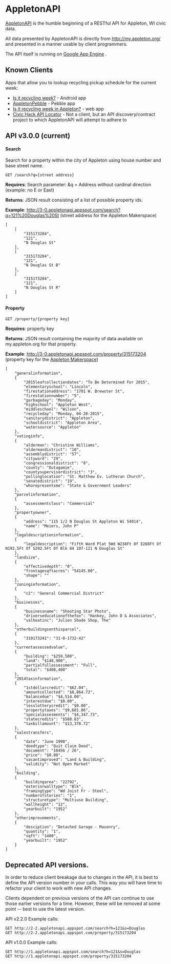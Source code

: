 AppletonAPI
===========

[AppletonAPI](http://appletonapi.appspot.com/) is the humble beginning of a RESTful API for Appleton, WI civic data.

All data presented by AppletonAPI is directly from http://my.appleton.org/ and presented in a manner usable by client programmers.

The API itself is running on [Google App Engine](https://developers.google.com/appengine/) .

## Known Clients

Apps that allow you to lookup recycling pickup schedule for the current week:

* [Is it recycling week?](https://github.com/mikeputnam/isitrecyclingweek) - Android app
* [AppletonPebble](https://github.com/zo0o0ot/AppletonPebble) - Pebble app
* [Is it recycling week in Appleton?](https://github.com/dhmncivichacks/isitrecycling) - web app
* [Civic Hack API Locator](https://github.com/mrosack/civic-hack-api-locator) - Not a client, but an API discovery/contract project to which AppletonAPI will attempt to adhere to

## API v3.0.0 (current)

#### Search

Search for a property within the city of Appleton using house number and base street name.

    GET /search?q={street address}

**Requires**: Search parameter: &q = Address without cardinal direction (example: no E or East)

**Returns**: JSON result consisting of a list of possible property ids.

**Example**: http://3-0.appletonapi.appspot.com/search?q=121%20Douglas%20St (street address for the Appleton Makerspace)

```
[
    [
        "315173204",
        "121",
        "N Douglas St"
    ],
    [
        "315173204",
        "121",
        "N Douglas St B"
    ],
    [
        "315173204",
        "121",
        "N Douglas St R"
    ]
]
```

#### Property

    GET /property/{property key}

**Requires**: property key

**Returns**: JSON result containing the majority of data available on my.appleton.org for that property.

**Example**: http://3-0.appletonapi.appspot.com/property/315173204 (property key for the [Appleton Makerspace](http://appletonmakerspace.org))

```
[
    "generalinformation",
    {
        "2015leafcollectiondates": "To Be Determined For 2015",
        "elementaryschool": "Lincoln",
        "firestationaddress": "1701 W. Brewster St",
        "firestationnumber": "5",
        "garbageday": "Monday",
        "highschool": "Appleton West",
        "middleschool": "Wilson",
        "recycleday": "Monday, 04-20-2015",
        "sanitarydistrict": "Appleton",
        "schooldistrict": "Appleton Area",
        "watersource": "Appleton"
    },
    "votinginfo",
    {
        "alderman": "Christine Williams",
        "aldermandistrict": "10",
        "assemblydistrict": "57",
        "cityward": "29",
        "congressionaldistrict": "8",
        "county": "Outagamie",
        "countysupervisordistrict": "3",
        "pollinglocation": "St. Matthew Ev. Lutheran Church",
        "senatedistrict": "19",
        "whorepresentsme": "State & Government Leaders"
    },
    "parcelinformation",
    {
        "assessmentclass": "Commercial"
    },
    "propertyowner",
    {
        "address": "115 1/2 N Douglas St Appleton Wi 54914",
        "name": "Meiers, John P"
    },
    "legaldescriptioninformation",
    {
        "legaldescription": "Fifth Ward Plat 5Wd W238Ft Of E268Ft Of N192.5Ft Of S292.5Ft Of Blk 84 107-121 N Douglas St"
    },
    "landsize",
    {
        "effectivedepth": "0",
        "frontagesqftacres": "54145.00",
        "shape": ""
    },
    "zoninginformation",
    {
        "c2": "General Commercial District"
    },
    "businesses",
    {
        "businessname": "Shooting Star Photo",
        "driverseducationofthefox": "Hankey, John D & Associates",
        "valheatinc": "Julien Shade Shop, The"
    },
    "otherbuildingsonthisparcel",
    {
        "310173241": "31-0-1732-42"
    },
    "currentassessedvalue",
    {
        "building": "$259,500",
        "land": "$148,900",
        "partialfullassessment": "Full",
        "total": "$408,400"
    },
    "2014taxinformation",
    {
        "1stdollarcredit": "$62.04",
        "amountcollected": "$8,864.72",
        "balancedue": "$4,514.00",
        "interestdue": "$0.00",
        "lesslotterycredit": "$0.00",
        "propertytaxes": "$9,681.86",
        "specialassesments": "$4,347.73",
        "statecredits": "$588.83",
        "taxbillamount": "$13,378.72"
    },
    "salestransfers",
    {
        "date": "June 1990",
        "deedtype": "Quit Claim Deed",
        "document": "10456 / 26",
        "price": "$0.00",
        "vacantimproved": "Land & Building",
        "validity": "Not Open Market"
    },
    "building",
    {
        "buildingarea": "22792",
        "exteriorwalltype": "Blk",
        "framingtype": "Wd Joist Fr - Steel",
        "numberofstories": "1",
        "structuretype": "Multiuse Building",
        "wallheight": "12",
        "yearbuilt": "1952"
    },
    "otherimprovements",
    {
        "desciption": "Detached Garage - Masonry",
        "quantity": "1",
        "sqft": "1400",
        "yearbuilt": "1952"
    }
]
```
## Deprecated API versions.

In order to reduce client breakage due to changes in the API, it is best to define the API version number in your calls. This way you will have time to refactor your client to work with new API changes.

Clients dependent on previous versions of the API can continue to use those earlier versions for a time. However, these will be removed at some point -- best to use the latest version.

API v2.2.0 Example calls:

    GET http://2-2.appletonapi.appspot.com/search?h=121&s=Douglas
    GET http://2-2.appletonapi.appspot.com/property/315173204


API v1.0.0 Example calls:

    GET http://1.appletonapi.appspot.com/search?h=121&s=Douglas
    GET http://1.appletonapi.appspot.com/property/315173204
